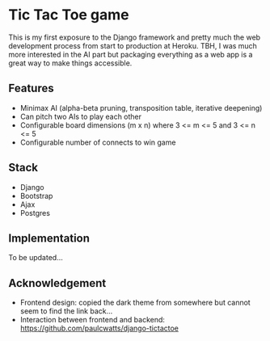 # Tic Tac Toe game
This is my first exposure to the Django framework and pretty much the web
development process from start to production at Heroku. TBH, I was much more
interested in the AI part but packaging everything as a web app is a great way
to make things accessible.

## Features
- Minimax AI (alpha-beta pruning, transposition table, iterative deepening)
- Can pitch two AIs to play each other
- Configurable board dimensions (m x n) where 3 <= m <= 5 and 3 <= n <= 5
- Configurable number of connects to win game 

## Stack
- Django
- Bootstrap
- Ajax
- Postgres

## Implementation
To be updated...

## Acknowledgement
- Frontend design: copied the dark theme from somewhere but cannot seem to find the link back...
- Interaction between frontend and backend: https://github.com/paulcwatts/django-tictactoe
